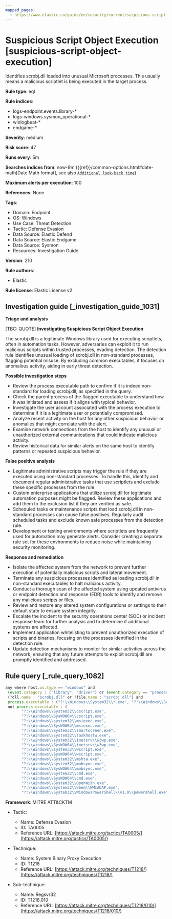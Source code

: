 ```yaml
---
mapped_pages:
  - https://www.elastic.co/guide/en/security/current/suspicious-script-object-execution.html
---
```


# Suspicious Script Object Execution [suspicious-script-object-execution]

Identifies scrobj.dll loaded into unusual Microsoft processes. This usually means a malicious scriptlet is being executed in the target process.

**Rule type**: eql

**Rule indices**:

* logs-endpoint.events.library-*
* logs-windows.sysmon_operational-*
* winlogbeat-*
* endgame-*

**Severity**: medium

**Risk score**: 47

**Runs every**: 5m

**Searches indices from**: now-9m ({{ref}}/common-options.html#date-math[Date Math format], see also [`Additional look-back time`](docs-content://solutions/security/detect-and-alert/create-detection-rule.md#rule-schedule))

**Maximum alerts per execution**: 100

**References**: None

**Tags**:

* Domain: Endpoint
* OS: Windows
* Use Case: Threat Detection
* Tactic: Defense Evasion
* Data Source: Elastic Defend
* Data Source: Elastic Endgame
* Data Source: Sysmon
* Resources: Investigation Guide

**Version**: 210

**Rule authors**:

* Elastic

**Rule license**: Elastic License v2

## Investigation guide [_investigation_guide_1031]

**Triage and analysis**

[TBC: QUOTE]
**Investigating Suspicious Script Object Execution**

The scrobj.dll is a legitimate Windows library used for executing scriptlets, often in automation tasks. However, adversaries can exploit it to run malicious scripts within trusted processes, evading detection. The detection rule identifies unusual loading of scrobj.dll in non-standard processes, flagging potential misuse. By excluding common executables, it focuses on anomalous activity, aiding in early threat detection.

**Possible investigation steps**

* Review the process executable path to confirm if it is indeed non-standard for loading scrobj.dll, as specified in the query.
* Check the parent process of the flagged executable to understand how it was initiated and assess if it aligns with typical behavior.
* Investigate the user account associated with the process execution to determine if it is a legitimate user or potentially compromised.
* Analyze recent activity on the host for any other suspicious behavior or anomalies that might correlate with the alert.
* Examine network connections from the host to identify any unusual or unauthorized external communications that could indicate malicious activity.
* Review historical data for similar alerts on the same host to identify patterns or repeated suspicious behavior.

**False positive analysis**

* Legitimate administrative scripts may trigger the rule if they are executed using non-standard processes. To handle this, identify and document regular administrative tasks that use scriptlets and exclude these specific processes from the rule.
* Custom enterprise applications that utilize scrobj.dll for legitimate automation purposes might be flagged. Review these applications and add them to the exclusion list if they are verified as safe.
* Scheduled tasks or maintenance scripts that load scrobj.dll in non-standard processes can cause false positives. Regularly audit scheduled tasks and exclude known safe processes from the detection rule.
* Development or testing environments where scriptlets are frequently used for automation may generate alerts. Consider creating a separate rule set for these environments to reduce noise while maintaining security monitoring.

**Response and remediation**

* Isolate the affected system from the network to prevent further execution of potentially malicious scripts and lateral movement.
* Terminate any suspicious processes identified as loading scrobj.dll in non-standard executables to halt malicious activity.
* Conduct a thorough scan of the affected system using updated antivirus or endpoint detection and response (EDR) tools to identify and remove any malicious scripts or files.
* Review and restore any altered system configurations or settings to their default state to ensure system integrity.
* Escalate the incident to the security operations center (SOC) or incident response team for further analysis and to determine if additional systems are affected.
* Implement application whitelisting to prevent unauthorized execution of scripts and binaries, focusing on the processes identified in the detection rule.
* Update detection mechanisms to monitor for similar activities across the network, ensuring that any future attempts to exploit scrobj.dll are promptly identified and addressed.


## Rule query [_rule_query_1082]

```js
any where host.os.type == "windows" and
 (event.category : ("library", "driver") or (event.category == "process" and event.action : "Image loaded*")) and
 (?dll.name : "scrobj.dll" or ?file.name : "scrobj.dll") and
 process.executable : ("?:\\Windows\\System32\\*.exe", "?:\\Windows\\SysWOW64\\*.exe") and
 not process.executable : (
       "?:\\Windows\\System32\\cscript.exe",
       "?:\\Windows\\SysWOW64\\cscript.exe",
       "?:\\Windows\\system32\\msiexec.exe",
       "?:\\Windows\\SysWOW64\\msiexec.exe",
       "?:\\Windows\\System32\\smartscreen.exe",
       "?:\\Windows\\system32\\taskhostw.exe",
       "?:\\windows\\system32\\inetsrv\\w3wp.exe",
       "?:\\windows\\SysWOW64\\inetsrv\\w3wp.exe",
       "?:\\Windows\\system32\\wscript.exe",
       "?:\\Windows\\SysWOW64\\wscript.exe",
       "?:\\Windows\\System32\\mshta.exe",
       "?:\\Windows\\system32\\mobsync.exe",
       "?:\\Windows\\SysWOW64\\mobsync.exe",
       "?:\\Windows\\System32\\cmd.exe",
       "?:\\Windows\\SysWOW64\\cmd.exe",
       "?:\\Windows\\System32\\OpenWith.exe",
       "?:\\Windows\\System32\\wbem\\WMIADAP.exe",
       "?:\\Windows\\System32\\WindowsPowerShell\\v1.0\\powershell.exe")
```

**Framework**: MITRE ATT&CKTM

* Tactic:

    * Name: Defense Evasion
    * ID: TA0005
    * Reference URL: [https://attack.mitre.org/tactics/TA0005/](https://attack.mitre.org/tactics/TA0005/)

* Technique:

    * Name: System Binary Proxy Execution
    * ID: T1218
    * Reference URL: [https://attack.mitre.org/techniques/T1218/](https://attack.mitre.org/techniques/T1218/)

* Sub-technique:

    * Name: Regsvr32
    * ID: T1218.010
    * Reference URL: [https://attack.mitre.org/techniques/T1218/010/](https://attack.mitre.org/techniques/T1218/010/)



